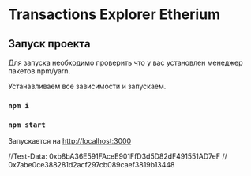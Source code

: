 # Transactions Explorer Etherium

## Запуск проекта

Для запуска необходимо проверить что у вас установлен менеджер пакетов npm/yarn.

Устанавливаем все зависимости и запускаем. 
### `npm i` 
### `npm start`

Запускается на [http://localhost:3000](http://localhost:3000) 

//Test-Data: 0xb8bA36E591FAceE901FfD3d5D82dF491551AD7eF
//      0x7abe0ce388281d2acf297cb089caef3819b13448